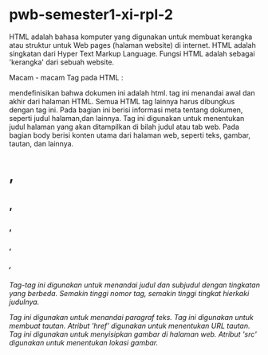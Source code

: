 # pwb-semester1-xi-rpl-2

HTML adalah bahasa komputer yang digunakan untuk membuat kerangka atau struktur untuk Web pages (halaman website) di internet. 
HTML adalah singkatan dari Hyper Text Markup Language.
Fungsi HTML adalah sebagai 'kerangka' dari sebuah website.

Macam - macam Tag pada HTML :

<!DOCTYPE Html> mendefinisikan bahwa dokumen ini adalah html.
<html></html> tag ini menandai awal dan akhir dari halaman HTML. Semua HTML tag lainnya harus dibungkus dengan tag ini.
<head></head> Pada bagian ini berisi informasi meta tentang dokumen, seperti judul halaman,dan lainnya.
<title></title> Tag ini digunakan untuk menentukan judul halaman yang akan ditampilkan di bilah judul atau tab web.
<body></body> Pada bagian body berisi konten utama dari halaman web, seperti teks, gambar, tautan, dan lainnya.
<h1>, <h2>, <h3>, <h4>, <h5>, <h6> Tag-tag ini digunakan untuk menandai judul dan subjudul dengan tingkatan yang berbeda. Semakin tinggi nomor tag, semakin tinggi tingkat hierkaki judulnya.
<p></p> Tag ini digunakan untuk menandai paragraf teks.
<a></a> Tag ini digunakan untuk membuat tautan. Atribut 'href' digunakan untuk menentukan URL tautan.
<img> Tag ini digunakan untuk menyisipkan gambar di halaman web. Atribut 'src' digunakan untuk menentukan lokasi gambar.




